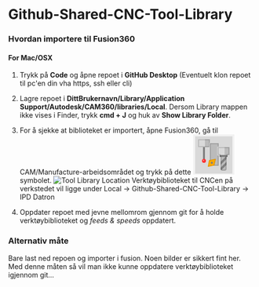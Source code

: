 # Github-Shared-CNC-Tool-Library

 
### Hvordan importere til Fusion360

#### For Mac/OSX

1. Trykk på **Code** og åpne repoet i **GitHub Desktop** (Eventuelt klon repoet til pc'en din vha https, ssh eller cli)

2. Lagre repoet i **DittBrukernavn/Library/Application Support/Autodesk/CAM360/libraries/Local**. Dersom Library mappen ikke vises i Finder, trykk **cmd + J** og huk av **Show Library Folder**.

3. For å sjekke at biblioteket er importert, åpne Fusion360, gå til CAM/Manufacture-arbeidsområdet og trykk på dette 
![Tool Library Button](https://raw.githubusercontent.com/tckaland/Github-Shared-CNC-Tool-Library/master/ToolLibrarySymbol.png?token=AGJOPISMLN5R7GKHMCE44RC7SFU3U)
 symbolet. 
 ![Tool Library Location](https://github.com/tckaland/Github-Shared-CNC-Tool-Library/edit/master/ToolLibraryInFusion.png)
 Verktøybiblioteket til CNCen på verkstedet vil ligge under Local -> Github-Shared-CNC-Tool-Library -> IPD Datron

3. Oppdater repoet med jevne mellomrom gjennom git for å holde verktøybiblioteket og *feeds & speeds* oppdatert.


### Alternativ måte

Bare last ned repoen og importer i fusion. Noen bilder er sikkert fint her. Med denne måten så vil man ikke kunne oppdatere verktøybiblioteket igjennom git...
